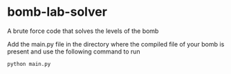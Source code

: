 # bomb-lab-solver
A brute force code that solves the levels of the bomb

Add the main.py file in the directory where the compiled file of your bomb is present and use the following command to run

```sh
python main.py
```